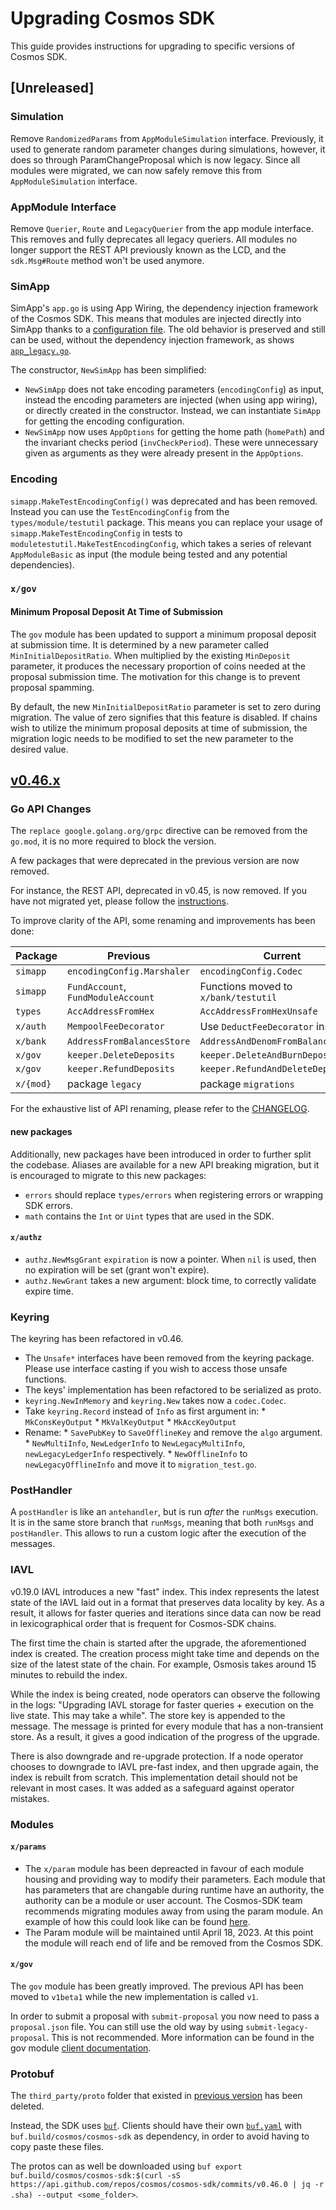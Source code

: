 # Upgrading Cosmos SDK

This guide provides instructions for upgrading to specific versions of Cosmos SDK.

## [Unreleased]

### Simulation

Remove `RandomizedParams` from `AppModuleSimulation` interface. Previously, it used to generate random parameter changes during simulations, however, it does so through ParamChangeProposal which is now legacy. Since all modules were migrated, we can now safely remove this from `AppModuleSimulation` interface.

### AppModule Interface

Remove `Querier`, `Route` and `LegacyQuerier` from the app module interface. This removes and fully deprecates all legacy queriers. All modules no longer support the REST API previously known as the LCD, and the `sdk.Msg#Route` method won't be used anymore.

### SimApp

SimApp's `app.go` is using App Wiring, the dependency injection framework of the Cosmos SDK.
This means that modules are injected directly into SimApp thanks to a [configuration file](https://github.com/cosmos/cosmos-sdk/blob/main/simapp/app_config.go).
The old behavior is preserved and still can be used, without the dependency injection framework, as shows [`app_legacy.go`](https://github.com/cosmos/cosmos-sdk/blob/main/simapp/app_legacy.go).

The constructor, `NewSimApp` has been simplified:

* `NewSimApp` does not take encoding parameters (`encodingConfig`) as input, instead the encoding parameters are injected (when using app wiring), or directly created in the constructor. Instead, we can instantiate `SimApp` for getting the encoding configuration.
* `NewSimApp` now uses `AppOptions` for getting the home path (`homePath`) and the invariant checks period (`invCheckPeriod`). These were unnecessary given as arguments as they were already present in the `AppOptions`.

### Encoding

`simapp.MakeTestEncodingConfig()` was deprecated and has been removed. Instead you can use the `TestEncodingConfig` from the `types/module/testutil` package.
This means you can replace your usage of `simapp.MakeTestEncodingConfig` in tests to `moduletestutil.MakeTestEncodingConfig`, which takes a series of relevant `AppModuleBasic` as input (the module being tested and any potential dependencies).

### `x/gov`

#### Minimum Proposal Deposit At Time of Submission

The `gov` module has been updated to support a minimum proposal deposit at submission time. It is determined by a new
parameter called `MinInitialDepositRatio`. When multiplied by the existing `MinDeposit` parameter, it produces
the necessary proportion of coins needed at the proposal submission time. The motivation for this change is to prevent proposal spamming.

By default, the new `MinInitialDepositRatio` parameter is set to zero during migration. The value of zero signifies that this 
feature is disabled. If chains wish to utilize the minimum proposal deposits at time of submission, the migration logic needs to be 
modified to set the new parameter to the desired value.

## [v0.46.x](https://github.com/cosmos/cosmos-sdk/releases/tag/v0.46.0)

### Go API Changes

The `replace google.golang.org/grpc` directive can be removed from the `go.mod`, it is no more required to block the version.

A few packages that were deprecated in the previous version are now removed.

For instance, the REST API, deprecated in v0.45, is now removed. If you have not migrated yet, please follow the [instructions](https://docs.cosmos.network/v0.45/migrations/rest.html).

To improve clarity of the API, some renaming and improvements has been done:

| Package   | Previous                           | Current                              |
| --------- | ---------------------------------- | ------------------------------------ |
| `simapp`  | `encodingConfig.Marshaler`         | `encodingConfig.Codec`               |
| `simapp`  | `FundAccount`, `FundModuleAccount` | Functions moved to `x/bank/testutil` |
| `types`   | `AccAddressFromHex`                | `AccAddressFromHexUnsafe`            |
| `x/auth`  | `MempoolFeeDecorator`              | Use `DeductFeeDecorator` instead     |
| `x/bank`  | `AddressFromBalancesStore`         | `AddressAndDenomFromBalancesStore`   |
| `x/gov`   | `keeper.DeleteDeposits`            | `keeper.DeleteAndBurnDeposits`       |
| `x/gov`   | `keeper.RefundDeposits`            | `keeper.RefundAndDeleteDeposits`     |
| `x/{mod}` | package `legacy`                   | package `migrations`                 |

For the exhaustive list of API renaming, please refer to the [CHANGELOG](https://github.com/cosmos/cosmos-sdk/blob/main/CHANGELOG.md).

#### new packages

Additionally, new packages have been introduced in order to further split the codebase. Aliases are available for a new API breaking migration, but it is encouraged to migrate to this new packages:

* `errors` should replace `types/errors` when registering errors or wrapping SDK errors.
* `math` contains the `Int` or `Uint` types that are used in the SDK.

#### `x/authz`

* `authz.NewMsgGrant` `expiration` is now a pointer. When `nil` is used, then no expiration will be set (grant won't expire).
* `authz.NewGrant` takes a new argument: block time, to correctly validate expire time.

### Keyring

The keyring has been refactored in v0.46.

* The `Unsafe*` interfaces have been removed from the keyring package. Please use interface casting if you wish to access those unsafe functions.
* The keys' implementation has been refactored to be serialized as proto.
* `keyring.NewInMemory` and `keyring.New` takes now a `codec.Codec`.
* Take `keyring.Record` instead of `Info` as first argument in:
        * `MkConsKeyOutput`
        * `MkValKeyOutput`
        * `MkAccKeyOutput`
* Rename:
        * `SavePubKey` to `SaveOfflineKey` and remove the `algo` argument.
        * `NewMultiInfo`, `NewLedgerInfo`  to `NewLegacyMultiInfo`, `newLegacyLedgerInfo` respectively.
        * `NewOfflineInfo` to `newLegacyOfflineInfo` and move it to `migration_test.go`.

### PostHandler

A `postHandler` is like an `antehandler`, but is run _after_ the `runMsgs` execution. It is in the same store branch that `runMsgs`, meaning that both `runMsgs` and `postHandler`. This allows to run a custom logic after the execution of the messages.

### IAVL

v0.19.0 IAVL introduces a new "fast" index. This index represents the latest state of the
IAVL laid out in a format that preserves data locality by key. As a result, it allows for faster queries and iterations
since data can now be read in lexicographical order that is frequent for Cosmos-SDK chains.

The first time the chain is started after the upgrade, the aforementioned index is created. The creation process
might take time and depends on the size of the latest state of the chain. For example, Osmosis takes around 15 minutes to rebuild the index.

While the index is being created, node operators can observe the following in the logs:
"Upgrading IAVL storage for faster queries + execution on the live state. This may take a while". The store
key is appended to the message. The message is printed for every module that has a non-transient store.
As a result, it gives a good indication of the progress of the upgrade.

There is also downgrade and re-upgrade protection. If a node operator chooses to downgrade to IAVL pre-fast index, and then upgrade again, the index is rebuilt from scratch. This implementation detail should not be relevant in most cases. It was added as a safeguard against operator
mistakes.

### Modules

#### `x/params`

* The `x/param` module has been depreacted in favour of each module housing and providing way to modify their parameters. Each module that has parameters that are changable during runtime have an authority, the authority can be a module or user account. The Cosmos-SDK team recommends migrating modules away from using the param module. An example of how this could look like can be found [here](https://github.com/cosmos/cosmos-sdk/pull/12363). 
* The Param module will be maintained until April 18, 2023. At this point the module will reach end of life and be removed from the Cosmos SDK.

#### `x/gov`

The `gov` module has been greatly improved. The previous API has been moved to `v1beta1` while the new implementation is called `v1`.

In order to submit a proposal with `submit-proposal` you now need to pass a `proposal.json` file.
You can still use the old way by using `submit-legacy-proposal`. This is not recommended.
More information can be found in the gov module [client documentation](https://docs.cosmos.network/v0.46/modules/gov/07_client.html).

### Protobuf

The `third_party/proto` folder that existed in [previous version](https://github.com/cosmos/cosmos-sdk/tree/v0.45.3/third_party/proto) has been deleted.

Instead, the SDK uses [`buf`](https://buf.build). Clients should have their own [`buf.yaml`](https://docs.buf.build/configuration/v1/buf-yaml) with `buf.build/cosmos/cosmos-sdk` as dependency, in order to avoid having to copy paste these files.

The protos can as well be downloaded using `buf export buf.build/cosmos/cosmos-sdk:$(curl -sS https://api.github.com/repos/cosmos/cosmos-sdk/commits/v0.46.0 | jq -r .sha) --output <some_folder>`.
